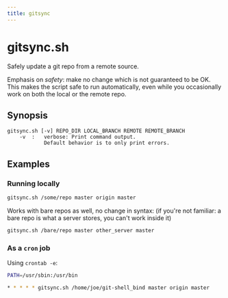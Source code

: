 ```yaml
---
title: gitsync
---
```


# gitsync.sh

Safely update a git repo from a remote source.

Emphasis on *safety*: make no change which is not guaranteed to be OK.
This makes the script safe to run automatically, even while you occasionally
	work on both the local or the remote repo.

## Synopsis

```
gitsync.sh [-v] REPO_DIR LOCAL_BRANCH REMOTE REMOTE_BRANCH
	-v	:	verbose: Print command output.
			Default behavior is to only print errors.
```

## Examples

### Running locally

```bash
gitsync.sh /some/repo master origin master
```

Works with bare repos as well, no change in syntax:
	(if you're not familiar: a bare repo is what a server stores,
	you can't work inside it)

```bash
gitsync.sh /bare/repo master other_server master
```

### As a `cron` job

Using `crontab -e`:

```bash
PATH=/usr/sbin:/usr/bin

* * * * * gitsync.sh /home/joe/git-shell_bind master origin master
```
